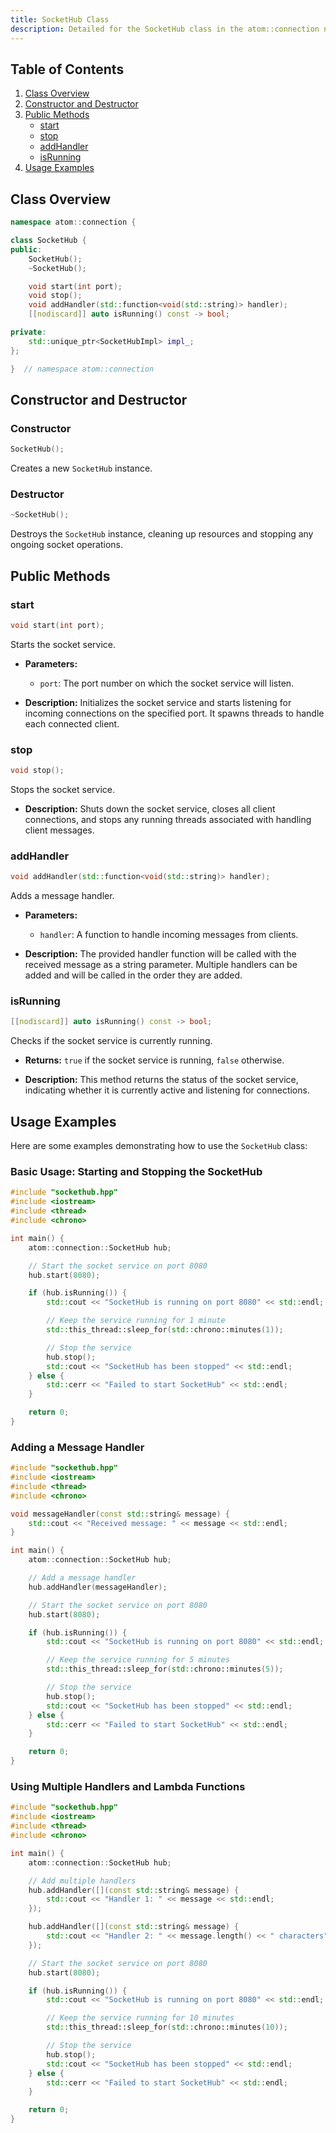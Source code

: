 ```yaml
---
title: SocketHub Class
description: Detailed for the SocketHub class in the atom::connection namespace, including constructors, public methods, and usage examples for managing socket connections in C++.
---
```


## Table of Contents

1. [Class Overview](#class-overview)
2. [Constructor and Destructor](#constructor-and-destructor)
3. [Public Methods](#public-methods)
   - [start](#start)
   - [stop](#stop)
   - [addHandler](#addhandler)
   - [isRunning](#isrunning)
4. [Usage Examples](#usage-examples)

## Class Overview

```cpp
namespace atom::connection {

class SocketHub {
public:
    SocketHub();
    ~SocketHub();

    void start(int port);
    void stop();
    void addHandler(std::function<void(std::string)> handler);
    [[nodiscard]] auto isRunning() const -> bool;

private:
    std::unique_ptr<SocketHubImpl> impl_;
};

}  // namespace atom::connection
```

## Constructor and Destructor

### Constructor

```cpp
SocketHub();
```

Creates a new `SocketHub` instance.

### Destructor

```cpp
~SocketHub();
```

Destroys the `SocketHub` instance, cleaning up resources and stopping any ongoing socket operations.

## Public Methods

### start

```cpp
void start(int port);
```

Starts the socket service.

- **Parameters:**

  - `port`: The port number on which the socket service will listen.

- **Description:** Initializes the socket service and starts listening for incoming connections on the specified port. It spawns threads to handle each connected client.

### stop

```cpp
void stop();
```

Stops the socket service.

- **Description:** Shuts down the socket service, closes all client connections, and stops any running threads associated with handling client messages.

### addHandler

```cpp
void addHandler(std::function<void(std::string)> handler);
```

Adds a message handler.

- **Parameters:**

  - `handler`: A function to handle incoming messages from clients.

- **Description:** The provided handler function will be called with the received message as a string parameter. Multiple handlers can be added and will be called in the order they are added.

### isRunning

```cpp
[[nodiscard]] auto isRunning() const -> bool;
```

Checks if the socket service is currently running.

- **Returns:** `true` if the socket service is running, `false` otherwise.

- **Description:** This method returns the status of the socket service, indicating whether it is currently active and listening for connections.

## Usage Examples

Here are some examples demonstrating how to use the `SocketHub` class:

### Basic Usage: Starting and Stopping the SocketHub

```cpp
#include "sockethub.hpp"
#include <iostream>
#include <thread>
#include <chrono>

int main() {
    atom::connection::SocketHub hub;

    // Start the socket service on port 8080
    hub.start(8080);

    if (hub.isRunning()) {
        std::cout << "SocketHub is running on port 8080" << std::endl;

        // Keep the service running for 1 minute
        std::this_thread::sleep_for(std::chrono::minutes(1));

        // Stop the service
        hub.stop();
        std::cout << "SocketHub has been stopped" << std::endl;
    } else {
        std::cerr << "Failed to start SocketHub" << std::endl;
    }

    return 0;
}
```

### Adding a Message Handler

```cpp
#include "sockethub.hpp"
#include <iostream>
#include <thread>
#include <chrono>

void messageHandler(const std::string& message) {
    std::cout << "Received message: " << message << std::endl;
}

int main() {
    atom::connection::SocketHub hub;

    // Add a message handler
    hub.addHandler(messageHandler);

    // Start the socket service on port 8080
    hub.start(8080);

    if (hub.isRunning()) {
        std::cout << "SocketHub is running on port 8080" << std::endl;

        // Keep the service running for 5 minutes
        std::this_thread::sleep_for(std::chrono::minutes(5));

        // Stop the service
        hub.stop();
        std::cout << "SocketHub has been stopped" << std::endl;
    } else {
        std::cerr << "Failed to start SocketHub" << std::endl;
    }

    return 0;
}
```

### Using Multiple Handlers and Lambda Functions

```cpp
#include "sockethub.hpp"
#include <iostream>
#include <thread>
#include <chrono>

int main() {
    atom::connection::SocketHub hub;

    // Add multiple handlers
    hub.addHandler([](const std::string& message) {
        std::cout << "Handler 1: " << message << std::endl;
    });

    hub.addHandler([](const std::string& message) {
        std::cout << "Handler 2: " << message.length() << " characters" << std::endl;
    });

    // Start the socket service on port 8080
    hub.start(8080);

    if (hub.isRunning()) {
        std::cout << "SocketHub is running on port 8080" << std::endl;

        // Keep the service running for 10 minutes
        std::this_thread::sleep_for(std::chrono::minutes(10));

        // Stop the service
        hub.stop();
        std::cout << "SocketHub has been stopped" << std::endl;
    } else {
        std::cerr << "Failed to start SocketHub" << std::endl;
    }

    return 0;
}
```
